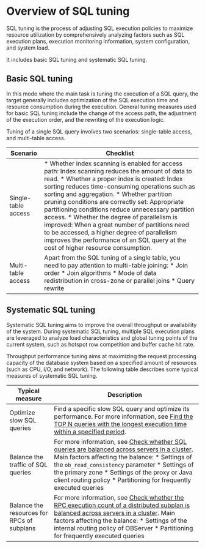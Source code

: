 Overview of SQL tuning 
===========================================

SQL tuning is the process of adjusting SQL execution policies to maximize resource utilization by comprehensively analyzing factors such as SQL execution plans, execution monitoring information, system configuration, and system load. 

It includes basic SQL tuning and systematic SQL tuning. 

Basic SQL tuning 
-------------------------------------

In this mode where the main task is tuning the execution of a SQL query, the target generally includes optimization of the SQL execution time and resource consumption during the execution. General tuning measures used for basic SQL tuning include the change of the access path, the adjustment of the execution order, and the rewriting of the execution logic. 

Tuning of a single SQL query involves two scenarios: single-table access, and multi-table access. 


|    **Scenario**     |                                                                                                                                                                                                                                                                                                                                                                       **Checklist**                                                                                                                                                                                                                                                                                                                                                                        |
|---------------------|------------------------------------------------------------------------------------------------------------------------------------------------------------------------------------------------------------------------------------------------------------------------------------------------------------------------------------------------------------------------------------------------------------------------------------------------------------------------------------------------------------------------------------------------------------------------------------------------------------------------------------------------------------------------------------------------------------------------------------------------------------|
| Single-table access | * Whether index scanning is enabled for access path: Index scanning reduces the amount of data to read.   * Whether a proper index is created: Index sorting reduces time-consuming operations such as sorting and aggregation.   * Whether partition pruning conditions are correctly set: Appropriate partitioning conditions reduce unnecessary partition access.   * Whether the degree of parallelism is improved: When a great number of partitions need to be accessed, a higher degree of parallelism improves the performance of an SQL query at the cost of higher resource consumption.    |
| Multi-table access  | Apart from the SQL tuning of a single table, you need to pay attention to multi-table joining: * Join order   * Join algorithms   * Mode of data redistribution in cross-zone or parallel joins   * Query rewrite                                                                                                                                                                                                                                                                                                                                                                     |



Systematic SQL tuning 
------------------------------------------

Systematic SQL tuning aims to improve the overall throughput or availability of the system. During systematic SQL tuning, multiple SQL execution plans are leveraged to analyze load characteristics and global tuning points of the current system, such as hotspot row competition and buffer cache hit rate. 

Throughput performance tuning aims at maximizing the request processing capacity of the database system based on a specified amount of resources (such as CPU, I/O, and network). The following table describes some typical measures of systematic SQL tuning.


|            **Typical measure**             |                                                                                                                                                                                                                                                                            **Description**                                                                                                                                                                                                                                                                            |
|--------------------------------------------|-----------------------------------------------------------------------------------------------------------------------------------------------------------------------------------------------------------------------------------------------------------------------------------------------------------------------------------------------------------------------------------------------------------------------------------------------------------------------------------------------------------------------------------------------------------------------|
| Optimize slow SQL queries                  | Find a specific slow SQL query and optimize its performance. For more information, see [Find the TOP N queries with the longest execution time within a specified period](3.monitor-the-sql-execution-performance/4.examples-of-sql-performance-analysis/8.find-the-top-n-queries-with-the-longest-execution-time-within-a-specified-period.md).                                                                                                                                                                                                                                                                                                                                               |
| Balance the traffic of SQL queries         | For more information, see [Check whether SQL queries are balanced across servers in a cluster](3.monitor-the-sql-execution-performance/4.examples-of-sql-performance-analysis/6.check-whether-sql-queries-are-balanced-across-servers-in-a-cluster.md).  Main factors affecting the balance: * Settings of the `ob_read_consistency` parameter   * Settings of the primary zone   * Settings of the proxy or Java client routing policy   * Partitioning for frequently executed queries    |
| Balance the resources for RPCs of subplans | For more information, see [Check whether the RPC execution count of a distributed subplan is balanced across servers in a cluster](3.monitor-the-sql-execution-performance/4.examples-of-sql-performance-analysis/12.check-whether-the-rpc-execution-count-of-a-distributed-subplan-is-balanced-across-servers-in-a-cluster.md).  Main factors affecting the balance: * Settings of the internal routing policy of OBServer   * Partitioning for frequently executed queries                                                                                                                       |


